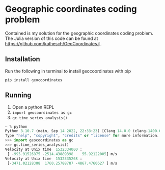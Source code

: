 # Geographic coordinates coding problem 

Contained is my solution for the geographic coordinates coding problem. The Julia version of this code can be found at https://github.com/kathesch/GeoCoordinates.jl.

## Installation 

Run the following in terminal to install geocoordinates with pip

`pip install geocoordinates`

## Running 

1. Open a python REPL
2. `import geocoordinates as gc`
3. `gc.time_series_analysis()`

```python
~ % python
Python 3.10.7 (main, Sep 14 2022, 22:38:23) [Clang 14.0.0 (clang-1400.0.29.102)] on darwin
Type "help", "copyright", "credits" or "license" for more information.
>>> import geocoordinates as gc
>>> gc.time_series_analysis()
Velocity at Unix time  1532334000 :
 [ -995.91526875 -2514.43889398    55.92122005] m/s
Velocity at Unix time  1532335268 :
 [-3471.02128308  1760.25788787 -4867.4760627 ] m/s
 ```
